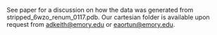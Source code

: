 See paper for a discussion on how the data was generated from stripped_6wzo_renum_0117.pdb. Our cartesian folder is available upon request from adkeith@emory.edu or eaortun@emory.edu.


